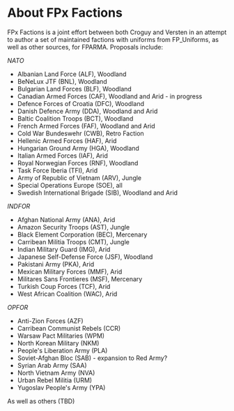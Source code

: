 About FPx Factions
======

FPx Factions is a joint effort between both Croguy and Versten in an attempt to author a set of maintained factions with uniforms from FP_Uniforms, as well as other sources, for FPARMA. Proposals include: 

_NATO_
* Albanian Land Force (ALF), Woodland
* BeNeLux JTF (BNL), Woodland
* Bulgarian Land Forces (BLF), Woodland
* Canadian Armed Forces (CAF), Woodland and Arid - in progress
* Defence Forces of Croatia (DFC), Woodland
* Danish Defence Army (DDA), Woodland and Arid
* Baltic Coalition Troops (BCT), Woodland
* French Armed Forces (FAF), Woodland and Arid
* Cold War Bundeswehr (CWB), Retro Faction
* Hellenic Armed Forces (HAF), Arid
* Hungarian Ground Army (HGA), Woodland
* Italian Armed Forces (IAF), Arid
* Royal Norwegian Forces (RNF), Woodland
* Task Force Iberia (TFI), Arid
* Army of Republic of Vietnam (ARV), Jungle
* Special Operations Europe (SOE), all
* Swedish International Brigade (SIB), Woodland and Arid

_INDFOR_
* Afghan National Army (ANA), Arid
* Amazon Security Troops (AST), Jungle
* Black Element Corporation (BEC), Mercenary
* Carribean Militia Troops (CMT), Jungle
* Indian Military Guard (IMG), Arid
* Japanese Self-Defense Force (JSF), Woodland
* Pakistani Army (PKA), Arid
* Mexican Military Forces (MMF), Arid
* Militares Sans Frontieres (MSF), Mercenary
* Turkish Coup Forces (TCF), Arid
* West African Coalition (WAC), Arid

_OPFOR_
* Anti-Zion Forces (AZF)
* Carribean Communist Rebels (CCR)
* Warsaw Pact Militaries (WPM)
* North Korean Military (NKM)
* People's Liberation Army (PLA)
* Soviet-Afghan Bloc (SAB) - expansion to Red Army?
* Syrian Arab Army (SAA)
* North Vietnam Army (NVA)
* Urban Rebel Militia (URM)
* Yugoslav People's Army (YPA)

As well as others (TBD)

